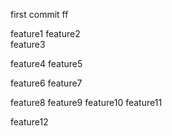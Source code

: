 first commit
ff


feature1
feature2    
feature3

feature4
feature5


feature6
feature7


feature8
feature9
feature10
feature11   

feature12
